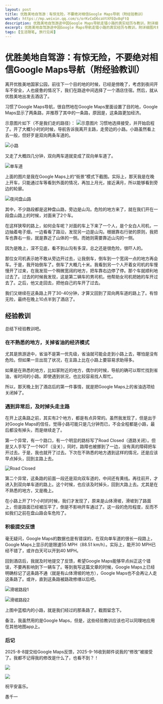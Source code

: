 ```yaml
---
layout: post
title: 优胜美地自驾游：有惊无险，不要绝对相信Google Maps导航（附经验教训）
wechat: https://mp.weixin.qq.com/s/orKvCoD6caVtXFEQv8qFtQ
description: 优胜美地自驾游途中因Google Maps导航走错小路的真实经历与教训，附详细图片和实用建议，帮助自驾游客避免类似风险。
excerpt: 优胜美地自驾游途中因Google Maps导航走错小路的真实经历与教训，附详细图片和实用建议，帮助自驾游客避免类似风险。
tags: [生活随笔, 旅行见闻]
---
```


# 优胜美地自驾游：有惊无险，不要绝对相信Google Maps导航（附经验教训）

离开优胜美地国家公园，前往下一个目的地的时候，已经是傍晚了，考虑到夜间开车不安全，人也疲惫的情况下，我们在路途中间选择了一个酒店住宿。然后，就从优胜美地出发去酒店了。

习惯了Google Maps导航，很自然地在Google Maps里面设置了目的地，Google Maps显示了两条路，并推荐了其中的一条路，原因是，这条路更加经济。

示意图片如下（不是我们走的路径）：
![示意图片](../images/Pasted%20image%2020250820134727.png)
习惯地选择接受，并开始启程了。开了大概1小时的时候，导航告诉我离开主路，走旁边的小路。小路虽然看上去一般，但好歹是双向两条车道的。

![小路](../images/Pasted%20image%2020250820135107.png)

又走了大概四几分钟，双向两车道就变成了双向单车道了。

![单车道](../images/Pasted%20image%2020250820135217.png)

上面的图片是我在Google Maps上的“街景”模式下截图。实际上，那天我是在晚上开车，只能通过车等看到外面的情况，再加上月光，接近满月，所以能够看到旁边的轮廓。

![夜间盘山路](../images/Pasted%20image%2020250820135500.png)

其中，不少路段都是这种盘山路，旁边是山沟。危险的地方来了，就在我们开在一段盘山路上的时候，对面来了2个车。

在这样狭窄的路上，如何会车呢？对面的车上下来了一个人，是个女白人司机，一边抽着电子烟，一边看看了路沿，发现另一边是山沟。根据靠右行驶的原则，我把车也靠右一些，就是靠近了山体的一侧。而她则需要靠近山沟的一侧。

因为是晚上，深不见底，看不到山沟有多深，总之还是很危险，很吓人的。

那位女司机表示她不敢从旁边开过去，让我倒车，倒车到一个宽阔一点的地方再会车。于是，我开始倒车了。倒车了大概几十米。我看到另一个人开着女司机的车慢慢开了过来，在我发现一个稍微宽阔的地方，把车靠右边停了停。那个车就顺利地过去了。过去的时候我发现，这是第二辆车的男司机，他帮助女司机把她的车开过去了。之后，他又走回去，把他自己的车开了过去。

我们又继续在这条路上开了30-40分钟，才算又回到了双向两车道的路上了。有惊无险，最终在晚上10点半到了酒店了。

## 经验教训

总结下经验教训吧。

### 在不熟悉的地方，关掉省油的经济模式

尤其是旅游途中，省油不是第一优先级，省油就可能会走到小路上去，哪怕是没有危险。但如果一旦出现了状况，在主路上比在小路上要容易求助得多。

如果是在熟悉的地方，比如家附近的地方，偶尔的时候，导航的确可以帮忙找到省油，省时间的小路。即使遇到状况，也比较容易找人帮忙。

所以，那天晚上到了酒店后的第一件事情，就是把Google Maps上的省油选项给关闭掉了。

### 遇到异常后，及时掉头走主路

在开上这条路之前，其实有2个地方，都是有点异常的。虽然我发现了，但是出于对Google Maps的信任，觉得小路可能只是几分钟而已，不会全程都是小路，最后都没有掉头，而是继续走了。

第一个异常，有一个路口，有一个明显的路标写了Road Closed（道路关闭）。但是又人手写了一个NOT（没关），同时，路障也被挪到了一边，没有真的障碍把车开过去。于是，我也就开了过去。下次在不熟悉的地方遇到这样的情况，还是应该早点掉头，回到主路上去。

![Road Closed](../images/Pasted%20image%2020250820141911.png)

第二个异常，这条路的前面一段还是双向双车道的，中间还有黄线。再往前开，才进入到双向单车道的路上。这个时候，也应该及时掉头，回到大路上去。尤其是在不熟悉的地方，又是晚上。

在小路上开了1个小时的时候，我们才发现了，原来是山体滑坡，滑坡到了路面上，但是路面已经被压平了，倒是不影响开车通过了。这一段的危险程度，反而不如我们之前在盘山路会车危险了。

### 积极提交反馈

毫无疑问，Google Maps的数据也是有错误的，在双向单车道的很长一段路上，Google Maps上显示的是限速55 MPH（88.51 km/h）。实际上，能开30 MPH已经不错了，或许白天可以开到40 MPH。

回到酒店后，我就及时地提交了反馈，希望Google Maps能够早点纠正这个错误，不要再影响到下一辆车了。等到我写这篇文章的时候，Google Maps上已经明确标记了这条路不通（就是有山体滑坡的地方），Google Maps也不会再让人走这条路了。或许，直到这条路被路政修缮以后吧。

![滑坡路段1](../images/Pasted%20image%2020250820142831.png)

![滑坡路段2](../images/Pasted%20image%2020250820142936.png)

上图中蓝框内的小路，就是我们经过的那条路了。截图留念下。

备注，我虽然用的是Google Maps，但是，这些经验教训应该也可以同理地应用在其他地图app上。


### 后记

2025-8-8提交给Google Maps反馈，2025-9-16收到邮件说我的“修改”被接受了。我都不记得我的修改是什么了，也看不到？！

![](../images/2025-09-16-22-08-23.png)

![](../images/2025-09-16-22-10-25.png)

祝平安喜乐。

愚千一

